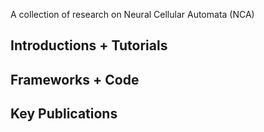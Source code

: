 A collection of research on Neural Cellular Automata (NCA)

## Introductions + Tutorials

## Frameworks + Code

## Key Publications

